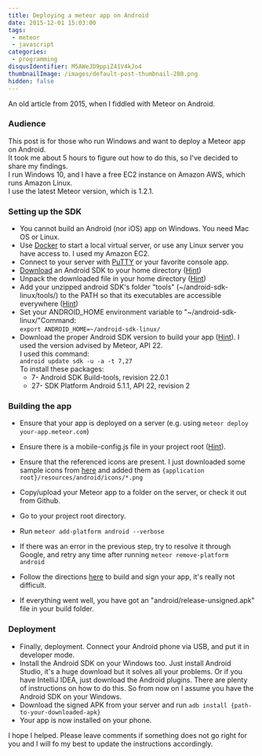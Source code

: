 ```yaml
---
title: Deploying a meteor app on Android
date: 2015-12-01 15:03:00
tags:
 - meteor
 - javascript
categories:
 - programming
disqusIdentifier: M5AWeJD9ppiZ41V4kJo4
thumbnailImage: /images/default-post-thumbnail-280.png
hidden: false
---
```

An old article from 2015, when I fiddled with Meteor on Android.
<!-- excerpt -->

### Audience

This post is for those who run Windows and want to deploy a Meteor app on Android.  
It took me about 5 hours to figure out how to do this, so I've decided to share my findings.  
I run Windows 10, and I have a free EC2 instance on Amazon AWS, which runs Amazon Linux.  
I use the latest Meteor version, which is 1.2.1.  

### Setting up the SDK

- You cannot build an Android (nor iOS) app on Windows. You need Mac OS or Linux.
- Use [Docker](http://docker.com/) to start a local virtual server, or use any Linux server you have access to. I used my Amazon EC2.
- Connect to your server with [PuTTY](http://www.chiark.greenend.org.uk/~sgtatham/putty/download.html) or your favorite console app.
- [Download](http://developer.android.com/sdk/index.html#Other) an Android SDK to your home directory ([Hint](http://askubuntu.com/questions/207265/how-to-download-a-file-from-a-website-via-terminal))
- Unpack the downloaded file in your home directory ([Hint](http://www.cyberciti.biz/faq/unpack-tgz-linux-command-line/))
- Add your unzipped android SDK's folder "tools" (~/android-sdk-linux/tools/) to the PATH so that its executables are accessible everywhere ([Hint](http://unix.stackexchange.com/questions/26047/how-to-correctly-add-a-path-to-path))
- Set your ANDROID_HOME environment variable to "~/android-sdk-linux/"Command:  
    `export ANDROID_HOME=~/android-sdk-linux/`
- Download the proper Android SDK version to build your app ([Hint](http://stackoverflow.com/questions/17963508/how-to-install-android-sdk-build-tools-on-the-command-line)). I used the version advised by Meteor, API 22.  
  I used this command:  
  `android update sdk -u -a -t 7,27`  
  To install these packages:
  - 7- Android SDK Build-tools, revision 22.0.1
  - 27- SDK Platform Android 5.1.1, API 22, revision 2

### Building the app

- Ensure that your app is deployed on a server (e.g. using `meteor deploy your-app.meteor.com`)
- Ensure there is a mobile-config.js file in your project root ([Hint](https://github.com/meteor/meteor/wiki/How-to-submit-your-Android-app-to-Play-Store)).
- Ensure that the referenced icons are present. I just downloaded some sample icons from [here](http://tekeye.biz/2013/android-icon-size) and added them as
`{application root}/resources/android/icons/*.png`

- Copy/upload your Meteor app to a folder on the server, or check it out from Github.
- Go to your project root directory.
- Run `meteor add-platform android --verbose`

- If there was an error in the previous step, try to resolve it through Google, and retry any time after running `meteor remove-platform android`

- Follow the directions [here](https://github.com/meteor/meteor/wiki/How-to-submit-your-Android-app-to-Play-Store) to build and sign your app, it's really not difficult.
- If everything went well, you have got an "android/release-unsigned.apk" file in your build folder.

### Deployment

- Finally, deployment. Connect your Android phone via USB, and put it in developer mode.
- Install the Android SDK on your Windows too. Just install Android Studio, it's a huge download but it solves all your problems. Or if you have IntelliJ IDEA, just download the Android plugins. There are plenty of instructions on how to do this. So from now on I assume you have the Android SDK on your Windows.
- Download the signed APK from your server and run `adb install {path-to-your-downloaded-apk}`
- Your app is now installed on your phone.

I hope I helped. Please leave comments if something does not go right for you and I will fo my best to update the instructions accordingly.
